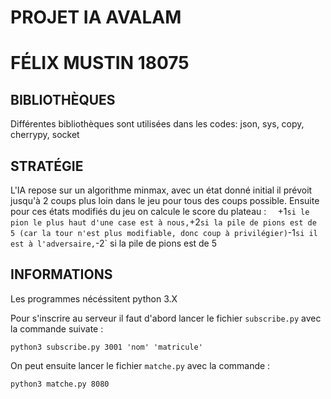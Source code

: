 # PROJET IA AVALAM 
# FÉLIX MUSTIN 18075

## BIBLIOTHÈQUES

Différentes bibliothèques sont utilisées dans les codes:
json, sys, copy, cherrypy, socket

## STRATÉGIE

L'IA repose sur un algorithme minmax, avec un état donné initial il prévoit jusqu'à 2 coups plus loin dans le jeu pour tous des coups possible.
Ensuite pour ces états modifiés du jeu on calcule le score du plateau : ` 
`+1` si le pion le plus haut d'une case est à nous, `+2` si la pile de pions est de 5 (car la tour n'est plus modifiable, donc coup à privilégier)
`-1` si il est à l'adversaire, `-2` si la pile de pions est de 5

## INFORMATIONS

Les programmes nécéssitent python 3.X

Pour s'inscrire au serveur il faut d'abord lancer le fichier `subscribe.py` avec la commande suivate : 

```
python3 subscribe.py 3001 'nom' 'matricule'
```

On peut ensuite lancer le fichier `matche.py` avec la commande :

```
python3 matche.py 8080
```


